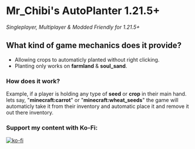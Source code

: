 # Mr_Chibi's AutoPlanter 1.21.5+
_Singleplayer, Multiplayer & Modded Friendly for 1.21.5+_

## What kind of game mechanics does it provide?
- Allowing crops to automaticly planted without right clicking.
- Planting only works on **farmland** & **soul_sand**.

### How does it work?
Example, if a player is holding any type of **seed** or **crop** in their main hand.
lets say, "**minecraft:carrot**" or "**minecraft:wheat_seeds**" the game will automaticly take it from their inventory and automatic place it and remove it out there inventory.

### Support my content with Ko-Fi:
[![ko-fi](https://ko-fi.com/img/githubbutton_sm.svg)](https://ko-fi.com/K3K61BIVTF)
